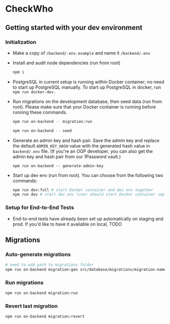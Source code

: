 # CheckWho

## Getting started with your dev environment

### Initialization

- Make a copy of `/backend/.env.example` and name it `/backend/.env`


- Install and audit node dependencies (run from root)
    ```zsh
    npm i
    ```
- PostgreSQL in current setup is running within Docker container; no need to start up PostgreSQL manually. To start up PostgreSQL in docker, run `npm run docker-dev.`

- Run migrations on the development database, then seed data (run from root). Please make sure that your Docker container is running before running these commands.

    ```zsh
    npm run on-backend -- migration:run
  
    npm run on-backend -- seed
    ```

- Generate an admin key and hash pair. Save the admin key and replace the default `ADMIN_KEY_HASH` value with the generated hash value in `backend/.env` file. (If you're an OGP developer, you can also get the admin key and hash pair from our 1Password vault.)
    ```
    npm run on-backend -- generate-admin-key
- Start up dev env (run from root). You can choose from the following two commands:
    ```zsh
    npm run dev:full # start Docker container and dev env together
    npm run dev # start dev env (user should start Docker container separately)
    ```
  
### Setup for End-to-End Tests

- End-to-end tests have already been set up automatically on staging and prod. If you'd like to have it available on local, TODO

## Migrations

### Auto-generate migrations

```zsh
# need to add path to migrations folder
npm run on-backend migration:gen src/database/migrations/migration-name-in-kebab-case
```

### Run migrations

```zsh
npm run on-backend migration:run
```

### Revert last migration
```zsh
npm run on-backend migration:revert
```
